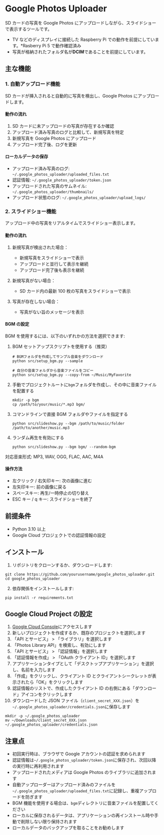 # Google Photos Uploader

SD カードの写真を Google Photos にアップロードしながら、スライドショーで表示するツールです。
- TV などのディスプレイに接続した Raspberry Pi での動作を前提にしています。\*Rasberry Pi 5 で動作確認済み
- 写真が格納されたフォルダ名が**DCIM**であることを前提にしています。

## 主な機能

### 1. 自動アップロード機能

SD カードが挿入されると自動的に写真を検出し、Google Photos にアップロードします。

#### 動作の流れ

1. SD カードに未アップロードの写真が存在するか確認
2. アップロード済み写真のログと比較して、新規写真を特定
3. 新規写真を Google Photos にアップロード
4. アップロード完了後、ログを更新

#### ローカルデータの保存

- アップロード済み写真のログ: `~/.google_photos_uploader/uploaded_files.txt`
- 認証情報: `~/.google_photos_uploader/token.json`
- アップロードされた写真のサムネイル: `~/.google_photos_uploader/thumbnails/`
- アップロード状態のログ: `~/.google_photos_uploader/upload_logs/`

### 2. スライドショー機能

アップロード中の写真をリアルタイムでスライドショー表示します。

#### 動作の流れ

1. 新規写真が検出された場合：

   - 新規写真をスライドショーで表示
   - アップロードと並行して表示を継続
   - アップロード完了後も表示を継続

2. 新規写真がない場合：

   - SD カード内の最新 100 枚の写真をスライドショーで表示

3. 写真が存在しない場合：
   - 写真がない旨のメッセージを表示



#### BGM の設定

BGM を使用するには、以下のいずれかの方法を選択できます:

1. BGM セットアップスクリプトを使用する（推奨）

   ```
   # BGMフォルダを作成してサンプル音楽をダウンロード
   python src/setup_bgm.py --sample

   # 自分の音楽フォルダから音楽ファイルをコピー
   python src/setup_bgm.py --copy-from ~/Music/MyFavorite
   ```

2. 手動でプロジェクトルートに`bgm`フォルダを作成し、その中に音楽ファイルを配置する

   ```
   mkdir -p bgm
   cp /path/to/your/music/*.mp3 bgm/
   ```

3. コマンドラインで直接 BGM フォルダやファイルを指定する

   ```
   python src/slideshow.py --bgm /path/to/music/folder /path/to/another/music.mp3
   ```

4. ランダム再生を有効にする
   ```
   python src/slideshow.py --bgm bgm/ --random-bgm
   ```

対応音楽形式: MP3, WAV, OGG, FLAC, AAC, M4A

#### 操作方法

- 左クリック / 右矢印キー: 次の画像に進む
- 左矢印キー: 前の画像に戻る
- スペースキー: 再生/一時停止の切り替え
- ESC キー / q キー: スライドショーを終了

## 前提条件

- Python 3.10 以上
- Google Cloud プロジェクトでの認証情報の設定

## インストール

1. リポジトリをクローンするか、ダウンロードします:

```
git clone https://github.com/yourusername/google_photos_uploader.git
cd google_photos_uploader
```

2. 依存関係をインストールします:

```
pip install -r requirements.txt
```

## Google Cloud Project の設定

1. [Google Cloud Console](https://console.cloud.google.com/)にアクセスします
2. 新しいプロジェクトを作成するか、既存のプロジェクトを選択します
3. 「API とサービス」 > 「ライブラリ」を選択します
4. 「Photos Library API」を検索し、有効にします
5. 「API とサービス」 > 「認証情報」を選択します
6. 「認証情報を作成」 > 「OAuth クライアント ID」を選択します
7. アプリケーションタイプとして「デスクトップアプリケーション」を選択し、名前を入力します
8. 「作成」をクリックし、クライアント ID とクライアントシークレットが表示されたら「OK」をクリックします
9. 認証情報のリストで、作成したクライアント ID の右側にある「ダウンロード」アイコンをクリックします
10. ダウンロードした JSON ファイル（`client_secret_XXX.json`）を`~/.google_photos_uploader/credentials.json`に保存します

```
mkdir -p ~/.google_photos_uploader
mv ~/Downloads/client_secret_XXX.json ~/.google_photos_uploader/credentials.json
```

## 注意点

- 初回実行時は、ブラウザで Google アカウントの認証を求められます
- 認証情報は`~/.google_photos_uploader/token.json`に保存され、次回以降の実行時に再利用されます
- アップロードされたメディアは Google Photos のライブラリに追加されます
- 自動アップローダーはアップロード済みのファイルを`~/.google_photos_uploader/uploaded_files.txt`に記録し、重複アップロードを防ぎます
- BGM 機能を使用する場合は、`bgm`ディレクトリに音楽ファイルを配置してください
- ローカルに保存されるデータは、アプリケーションの再インストール時や手動で削除しない限り保持されます
- ローカルデータのバックアップを取ることをお勧めします
